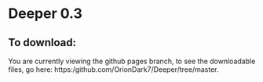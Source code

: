 # Deeper 0.3
## To download:
You are currently viewing the github pages branch, to see the downloadable files, go here: https:/github.com/OrionDark7/Deeper/tree/master.

